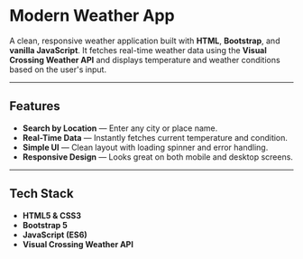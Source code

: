 # Modern Weather App

A clean, responsive weather application built with **HTML**, **Bootstrap**, and **vanilla JavaScript**. It fetches real-time weather data using the **Visual Crossing Weather API** and displays temperature and weather conditions based on the user's input.

---

## Features

- **Search by Location** — Enter any city or place name.
- **Real-Time Data** — Instantly fetches current temperature and condition.
- **Simple UI** — Clean layout with loading spinner and error handling.
- **Responsive Design** — Looks great on both mobile and desktop screens.

---

## Tech Stack

- **HTML5 & CSS3**
- **Bootstrap 5**
- **JavaScript (ES6)**
- **Visual Crossing Weather API**
